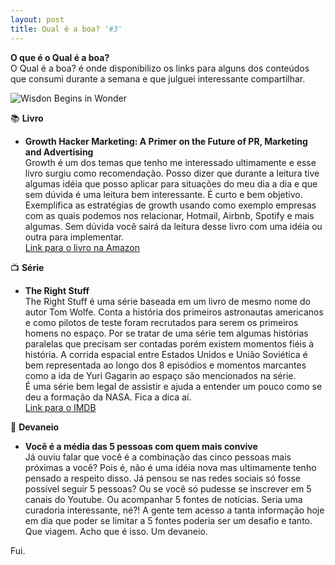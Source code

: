 ```yaml
---
layout: post
title: Qual é a boa? '#3'
---
```


**O que é o Qual é a boa?**<br>
O Qual é a boa? é onde disponibilizo os links para alguns dos conteúdos que consumi durante a semana e que julguei interessante compartilhar.<br>

![Wisdon Begins in Wonder](https://unsplash.com/photos/W87RB3CmL3o/download?force=true&w=640)<br>

📚  **Livro**

- **Growth Hacker Marketing: A Primer on the Future of PR, Marketing and Advertising**<br>
Growth é um dos temas que tenho me interessado ultimamente e esse livro surgiu como recomendação. Posso dizer que durante a leitura tive algumas idéia que posso aplicar para situações do meu dia a dia e que sem dúvida é uma leitura bem interessante. É curto e bem objetivo. Exemplifica as estratégias de growth usando como exemplo empresas com as quais podemos nos relacionar, Hotmail, Airbnb, Spotify e mais algumas. Sem dúvida você sairá da leitura desse livro com uma idéia ou outra para implementar.<br>
[Link para o livro na Amazon](https://amzn.to/3bemLeZ)<br>

📺  **Série**

- **The Right Stuff**<br>
The Right Stuff é uma série baseada em um livro de mesmo nome do autor Tom Wolfe. Conta a história dos primeiros astronautas americanos e como pilotos de teste foram recrutados para serem os primeiros homens no espaço. Por se tratar de uma série tem algumas histórias paralelas que precisam ser contadas porém existem momentos fiéis à história. A corrida espacial entre Estados Unidos e União Soviética é bem representada ao longo dos 8 episódios e momentos marcantes como a ida de Yuri Gagarin ao espaço são mencionados na série.<br>
É uma série bem legal de assistir e ajuda a entender um pouco como se deu a formação da NASA. Fica a dica aí.<br>
[Link para o IMDB](https://imdb.to/3tvrqzu)<br>

🤔 **Devaneio**
- **Você é a média das 5 pessoas com quem mais convive**<br>
Já ouviu falar que você é a combinação das cinco pessoas mais próximas a você? Pois é, não é uma idéia nova mas ultimamente tenho pensado a respeito disso. Já pensou se nas redes sociais só fosse possível seguir 5 pessoas? Ou se você só pudesse se inscrever em 5 canais do Youtube. Ou acompanhar 5 fontes de notícias. Seria uma curadoria interessante, né?! A gente tem acesso a tanta informação hoje em dia que poder se limitar a 5 fontes poderia ser um desafio e tanto. 
Que viagem. Acho que é isso. Um devaneio.<br>

Fui.